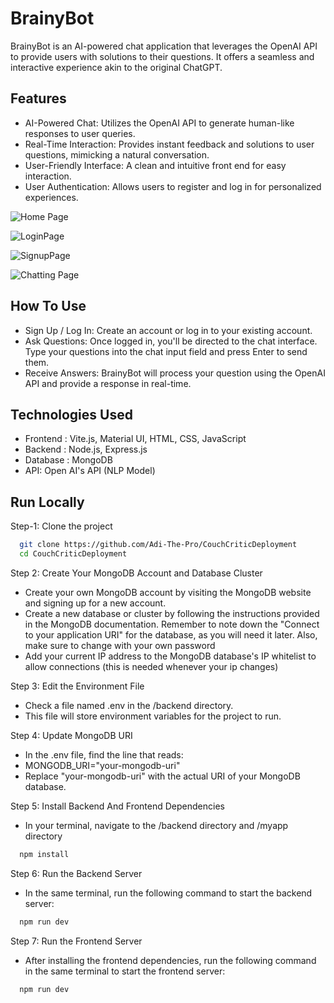 # BrainyBot

BrainyBot is an AI-powered chat application that leverages the OpenAI API to provide users with solutions to their questions. It offers a seamless and interactive experience akin to the original ChatGPT.



## Features

- AI-Powered Chat: Utilizes the OpenAI API to generate human-like responses to user queries.
- Real-Time Interaction: Provides instant feedback and solutions to user questions, mimicking a natural conversation.
- User-Friendly Interface: A clean and intuitive front end for easy interaction.
- User Authentication: Allows users to register and log in for personalized experiences.


![Home Page](https://github.com/Adi-The-Pro/AI-Chat-Bot-Deployment/assets/98386784/ebcc1388-f216-4d49-8e31-9001d6fe2667)

![LoginPage](https://github.com/Adi-The-Pro/AI-Chat-Bot-Deployment/assets/98386784/a72d8d28-6be5-4bfc-8311-cd285c7d583d)


![SignupPage](https://github.com/Adi-The-Pro/AI-Chat-Bot-Deployment/assets/98386784/4792c675-d096-4a4b-8e97-b90a58ac0c3d)


![Chatting Page](https://github.com/Adi-The-Pro/AI-Chat-Bot-Deployment/assets/98386784/52fece31-7297-49a8-a136-9af935e34087)
## How To Use
- Sign Up / Log In: Create an account or log in to your existing account.
- Ask Questions: Once logged in, you'll be directed to the chat interface. Type your questions into the chat input field and press Enter to send them.
- Receive Answers: BrainyBot will process your question using the OpenAI API and provide a response in real-time.
## Technologies Used
- Frontend : Vite.js, Material UI, HTML, CSS, JavaScript
- Backend  : Node.js, Express.js
- Database : MongoDB
- API: Open AI's API (NLP Model)
## Run Locally

Step-1: Clone the project

```bash
  git clone https://github.com/Adi-The-Pro/CouchCriticDeployment
  cd CouchCriticDeployment
```

Step 2: Create Your MongoDB Account and Database Cluster
- Create your own MongoDB account by visiting the MongoDB website and signing up for a new account.
- Create a new database or cluster by following the instructions provided in the MongoDB documentation. Remember to note down the "Connect to your application URI" for the database, as you will need it later. Also, make sure to change <password> with your own password
- Add your current IP address to the MongoDB database's IP whitelist to allow connections (this is needed whenever your ip changes)

Step 3: Edit the Environment File
- Check a file named .env in the /backend directory.
- This file will store environment variables for the project to run.

Step 4: Update MongoDB URI
- In the .env file, find the line that reads:
- MONGODB_URI="your-mongodb-uri"
- Replace "your-mongodb-uri" with the actual URI of your MongoDB database.

Step 5: Install Backend And Frontend Dependencies
- In your terminal, navigate to the /backend directory and /myapp directory
```bash
  npm install
```

Step 6: Run the Backend Server
- In the same terminal, run the following command to start the backend server:
```bash
  npm run dev
```

Step 7: Run the Frontend Server
- After installing the frontend dependencies, run the following command in the same terminal to start the frontend server:
```bash
  npm run dev
```
